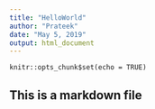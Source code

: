 ```yaml
---
title: "HelloWorld"
author: "Prateek"
date: "May 5, 2019"
output: html_document
---
```


```{r setup, include=FALSE}
knitr::opts_chunk$set(echo = TRUE)
```

## This is a markdown file
